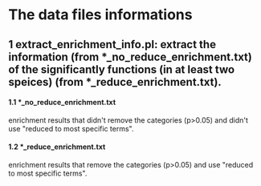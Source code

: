 The data files informations  
===========================  
## 1 extract_enrichment_info.pl: extract the information (from \*\_no_reduce_enrichment.txt) of the significantly functions (in at least two speices) (from \*\_reduce_enrichment.txt).    
#### 1.1 \*\_no_reduce_enrichment.txt  
enrichment results that didn't remove the categories (p>0.05) and didn't use "reduced to most specific terms".  
#### 1.2 \*\_reduce_enrichment.txt
enrichment results that remove the categories (p>0.05) and use "reduced to most specific terms".  
